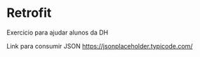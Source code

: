 # Retrofit
Exercicio para ajudar alunos da DH 


Link para consumir JSON
https://jsonplaceholder.typicode.com/